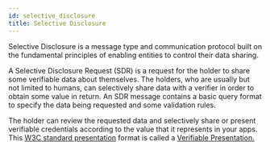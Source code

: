 ```yaml
---
id: selective_disclosure
title: Selective Disclosure
---
```


Selective Disclosure is a message type and communication protocol built on the fundamental principles of enabling entities to control their data sharing.

A Selective Disclosure Request (SDR) is a request for the holder to share some verifiable data about themselves. The holders, who are usually but not limited to humans, can selectively share data with a verifier in order to obtain some value in return. An SDR message contains a basic query format to specify the data being requested and some validation rules.

The holder can review the requested data and selectively share or present verifiable credentials according to the value that it represents in your apps. This [W3C standard presentation](https://www.w3.org/TR/vc-data-model/#presentations) format is called a [Verifiable Presentation.](/docs/fundamentals/presentations)
